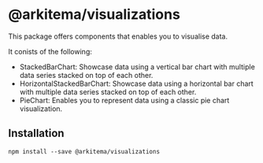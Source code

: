 # @arkitema/visualizations

This package offers components that enables you to visualise data.

It conists of the following:

- StackedBarChart: Showcase data using a vertical bar chart with multiple data series stacked on top of each other.
- HorizontalStackedBarChart: Showcase data using a horizontal bar chart with multiple data series stacked on top of each other.
- PieChart: Enables you to represent data using a classic pie chart visualization.

## Installation

```
npm install --save @arkitema/visualizations
```
